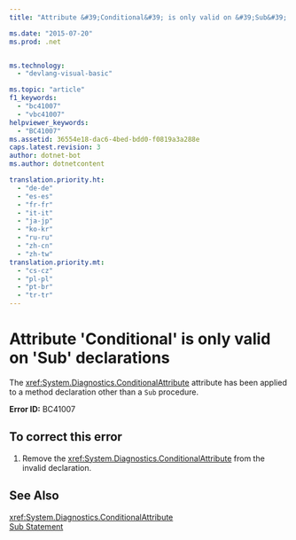 ```yaml
---
title: "Attribute &#39;Conditional&#39; is only valid on &#39;Sub&#39; declarations | Microsoft Docs"

ms.date: "2015-07-20"
ms.prod: .net


ms.technology: 
  - "devlang-visual-basic"

ms.topic: "article"
f1_keywords: 
  - "bc41007"
  - "vbc41007"
helpviewer_keywords: 
  - "BC41007"
ms.assetid: 36554e18-dac6-4bed-bdd0-f0819a3a288e
caps.latest.revision: 3
author: dotnet-bot
ms.author: dotnetcontent

translation.priority.ht: 
  - "de-de"
  - "es-es"
  - "fr-fr"
  - "it-it"
  - "ja-jp"
  - "ko-kr"
  - "ru-ru"
  - "zh-cn"
  - "zh-tw"
translation.priority.mt: 
  - "cs-cz"
  - "pl-pl"
  - "pt-br"
  - "tr-tr"
---
```

# Attribute &#39;Conditional&#39; is only valid on &#39;Sub&#39; declarations
The <xref:System.Diagnostics.ConditionalAttribute> attribute has been applied to a method declaration other than a `Sub` procedure.  
  
 **Error ID:** BC41007  
  
## To correct this error  
  
1.  Remove the <xref:System.Diagnostics.ConditionalAttribute> from the invalid declaration.  
  
## See Also  
 <xref:System.Diagnostics.ConditionalAttribute>   
 [Sub Statement](../../visual-basic/language-reference/statements/sub-statement.md)